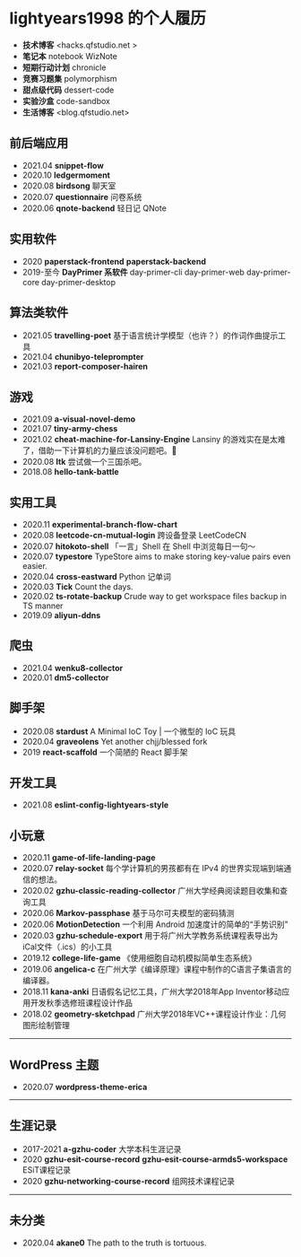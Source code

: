 # lightyears1998 的个人履历

- **技术博客** <hacks.qfstudio.net >
- **笔记本** notebook WizNote
- **短期行动计划** chronicle
- **竞赛习题集** polymorphism
- **甜点级代码** dessert-code
- **实验沙盒** code-sandbox
- **生活博客** <blog.qfstudio.net>

## 前后端应用

- 2021.04 **snippet-flow**
- 2020.10 **ledgermoment**
- 2020.08 **birdsong** 聊天室
- 2020.07 **questionnaire** 问卷系统
- 2020.06 **qnote-backend** 轻日记 QNote

## 实用软件

- 2020 **paperstack-frontend** **paperstack-backend**
- 2019-至今 **DayPrimer 系软件** day-primer-cli day-primer-web day-primer-core day-primer-desktop

## 算法类软件

- 2021.05 **travelling-poet** 基于语言统计学模型（也许？）的作词作曲提示工具
- 2021.04 **chunibyo-teleprompter**
- 2021.03 **report-composer-hairen**

## 游戏

- 2021.09 **a-visual-novel-demo**
- 2021.07 **tiny-army-chess**
- 2021.02 **cheat-machine-for-Lansiny-Engine** Lansiny 的游戏实在是太难了，借助一下计算机的力量应该没问题吧。🤣
- 2020.08 **ltk** 尝试做一个三国杀吧。
- 2018.08 **hello-tank-battle**

## 实用工具

- 2020.11 **experimental-branch-flow-chart**
- 2020.08 **leetcode-cn-mutual-login** 跨设备登录 LeetCodeCN
- 2020.07 **hitokoto-shell** 「一言」Shell 在 Shell 中浏览每日一句～
- 2020.07 **typestore** TypeStore aims to make storing key-value pairs even easier.
- 2020.04 **cross-eastward** Python 记单词
- 2020.03 **Tick** Count the days.
- 2020.02 **ts-rotate-backup** Crude way to get workspace files backup in TS manner
- 2019.09 **aliyun-ddns**

## 爬虫

- 2021.04 **wenku8-collector**
- 2020.01 **dm5-collector**

## 脚手架

- 2020.08 **stardust** A Minimal IoC Toy | 一个微型的 IoC 玩具
- 2020.04 **graveolens** Yet another chjj/blessed fork
- 2019 **react-scaffold** 一个简陋的 React 脚手架

## 开发工具

- 2021.08 **eslint-config-lightyears-style**

## 小玩意

- 2020.11 **game-of-life-landing-page**
- 2020.07 **relay-socket** 每个学计算机的男孩都有在 IPv4 的世界实现端到端通信的想法。
- 2020.02 **gzhu-classic-reading-collector**  广州大学经典阅读题目收集和查询工具
- 2020.06 **Markov-passphase** 基于马尔可夫模型的密码猜测
- 2020.06 **MotionDetection** 一个利用 Android 加速度计的简单的“手势识别”
- 2020.03 **gzhu-schedule-export** 用于将广州大学教务系统课程表导出为iCal文件（.ics）的小工具
- 2019.12 **college-life-game** 《使用细胞自动机模拟简单生态系统》
- 2019.06 **angelica-c**  在广州大学《编译原理》课程中制作的C语言子集语言的编译器。
- 2018.11 **kana-anki** 日语假名记忆工具，广州大学2018年App Inventor移动应用开发秋季选修班课程设计作品
- 2018.02 **geometry-sketchpad** 广州大学2018年VC++课程设计作业：几何图形绘制管理

---

## WordPress 主题

- 2020.07 **wordpress-theme-erica**

---

## 生涯记录

- 2017-2021 **a-gzhu-coder** 大学本科生涯记录
- 2020 **gzhu-esit-course-record** **gzhu-esit-course-armds5-workspace** ESiT课程记录
- 2020 **gzhu-networking-course-record** 组网技术课程记录

---

## 未分类

- 2020.04 **akane0** The path to the truth is tortuous.
